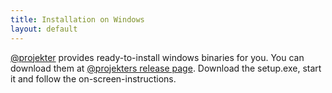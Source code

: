 ```yaml
---
title: Installation on Windows
layout: default
---
```


[@projekter] provides ready-to-install windows binaries for you.
You can download them at [@projekters release page].
Download the setup.exe, start it and follow the on-screen-instructions.

[@projekter]: https://github.com/projekter
[@projekters release page]: https://github.com/projekter/dspdfviewer/releases
